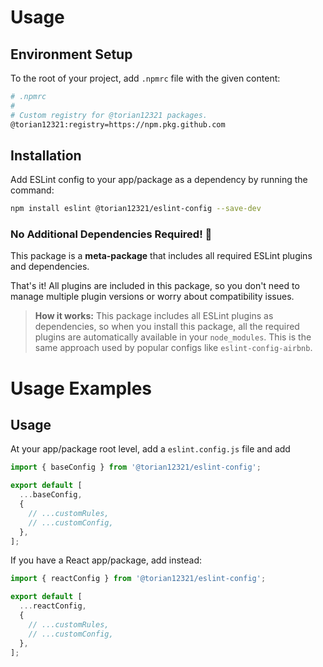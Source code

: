 # Usage

## Environment Setup

To the root of your project, add `.npmrc` file with the given content:

```sh
# .npmrc
#
# Custom registry for @torian12321 packages.
@torian12321:registry=https://npm.pkg.github.com
```

## Installation

Add ESLint config to your app/package as a dependency by running the command:

```sh
npm install eslint @torian12321/eslint-config --save-dev
```

### No Additional Dependencies Required! 🎉

This package is a **meta-package** that includes all required ESLint plugins and dependencies.

That's it! All plugins are included in this package, so you don't need to manage multiple plugin versions or worry about compatibility issues.

> **How it works:** This package includes all ESLint plugins as dependencies, so when you install this package, all the required plugins are automatically available in your `node_modules`. This is the same approach used by popular configs like `eslint-config-airbnb`.

# Usage Examples

## Usage

At your app/package root level, add a `eslint.config.js` file and add

```js
import { baseConfig } from '@torian12321/eslint-config';

export default [
  ...baseConfig,
  {
    // ...customRules,
    // ...customConfig,
  },
];
```

If you have a React app/package, add instead:

```js
import { reactConfig } from '@torian12321/eslint-config';

export default [
  ...reactConfig,
  {
    // ...customRules,
    // ...customConfig,
  },
];
```
